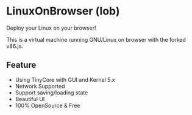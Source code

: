 # LinuxOnBrowser (lob)

Deploy your Linux on your browser!

This is a virtual machine running GNU/Linux on browser with the forked v86.js.

## Feature

- Using TinyCore with GUI and Kernel 5.x
- Network Supported
- Support saving/loading state
- Beautiful UI
- 100% OpenSource & Free
